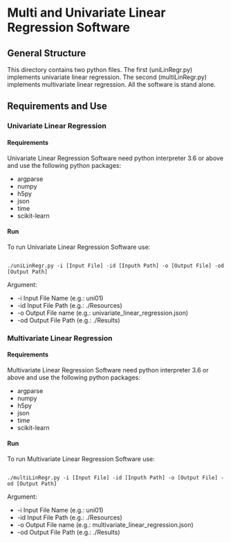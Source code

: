# Multi and Univariate Linear Regression Software

## General Structure
This directory contains two python files. The first (uniLinRegr.py) implements univariate linear regression. The second (multiLinRegr.py) implements multivariate linear regression. All the software is stand alone.

## Requirements and Use

### Univariate Linear Regression

#### Requirements

Univariate Linear Regression Software need python interpreter 3.6 or above and use the following python packages:

* argparse
* numpy
* h5py 
* json
* time
* scikit-learn

#### Run

To run Univariate Linear Regression Software use:

```Shell

./uniLinRegr.py -i [Input File] -id [Inputh Path] -o [Output File] -od [Output Path]

```

Argument:
* -i Input File Name (e.g.: uni01)
* -id Input File Path (e.g.: ./Resources)
* -o Output File name (e.g.: univariate_linear_regression.json)
* -od Output File Path (e.g.: ./Results)

### Multivariate Linear Regression

#### Requirements

Multivariate Linear Regression Software need python interpreter 3.6 or above and use the following python packages:

* argparse
* numpy
* h5py 
* json
* time
* scikit-learn

#### Run

To run Multivariate Linear Regression Software use:

```Shell

./multiLinRegr.py -i [Input File] -id [Inputh Path] -o [Output File] -od [Output Path]

```

Argument:
* -i Input File Name (e.g.: uni01)
* -id Input File Path (e.g.: ./Resources)
* -o Output File name (e.g.: multivariate_linear_regression.json)
* -od Output File Path (e.g.: ./Results)





